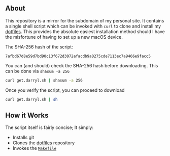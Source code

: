 ## About

This repository is a mirror for the subdomain of my personal site. It contains a single shell script which can be invoked with `curl` to clone and install my [dotfiles](https://github.com/rootbeersoup/dotfiles). This provides the absolute easiest installation method should I have the misfortune of having to set up a new macOS device.

The SHA-256 hash of the script:

```
7afbd67d8e59d7bd90c13f672d3072afacdb9a0275cde7113ec7a9466e9facc5
```

You can (and should) check the SHA-256 hash before downloading. This can be done via `shasum -a 256`

```bash
curl get.darryl.sh | shasum -a 256
```

Once you verify the script, you can proceed to download

```bash
curl get.darryl.sh | sh
```


## How it Works

The script itself is fairly concise; It simply:

* Installs git
* Clones the [dotfiles](https://github.com/rootbeersoup/dotfiles) repository
* Invokes the [`Makefile`](https://github.com/rootbeersoup/dotfiles/blob/master/Makefile)
